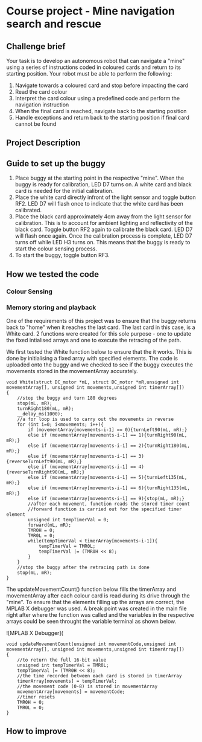 # Course project - Mine navigation search and rescue

## Challenge brief

Your task is to develop an autonomous robot that can navigate a "mine" using a series of instructions coded in coloured cards and return to its starting position.  Your robot must be able to perform the following: 

1. Navigate towards a coloured card and stop before impacting the card
1. Read the card colour
1. Interpret the card colour using a predefined code and perform the navigation instruction
1. When the final card is reached, navigate back to the starting position
1. Handle exceptions and return back to the starting position if final card cannot be found

## Project Description


## Guide to set up the buggy

1. Place buggy at the starting point in the respective "mine". When the buggy is ready for calibration, LED D7 turns on. A white card and black card is needed for the initial calibration. 
2. Place the white card directly infront of the light sensor and toggle button RF2. LED D7 will flash once to indicate that the white card has been calibrated.
3. Place the black card approximately 4cm away from the light sensor for calibration. This is to account for ambient lighting and reflectivity of the black card. Toggle button RF2 again to calibrate the black card. LED D7 will flash once again. Once the calibration process is complete, LED D7 turns off while LED H3 turns on. This means that the buggy is ready to start the colour sensing process.
4. To start the buggy, toggle button RF3.

## How we tested the code
### Colour Sensing

### Memory storing and playback

One of the requirements of this project was to ensure that the buggy returns back to "home" when it reaches the last card. The last card in this case, is a White card. 2 functions were created for this sole purpose - one to update the fixed intialised arrays and one to execute the retracing of the path. 

We first tested the White function below to ensure that the it works. This is done by initialising a fixed array with specified elements. The code is uploaded onto the buggy and we checked to see if the buggy executes the movements stored in the movementArray accurately.

```
void White(struct DC_motor *mL, struct DC_motor *mR,unsigned int movementArray[], unsigned int movements,unsigned int timerArray[])
{
    //stop the buggy and turn 180 degrees
    stop(mL, mR);
    turnRight180(mL, mR);
    __delay_ms(1000);
    //a for loop is used to carry out the movements in reverse
    for (int i=0; i<movements; i++){
        if (movementArray[movements-i-1] == 0){turnLeft90(mL, mR);}
        else if (movementArray[movements-i-1] == 1){turnRight90(mL, mR);}
        else if (movementArray[movements-i-1] == 2){turnRight180(mL, mR);}
        else if (movementArray[movements-i-1] == 3){reverseTurnLeft90(mL, mR);}
        else if (movementArray[movements-i-1] == 4){reverseTurnRight90(mL, mR);}
        else if (movementArray[movements-i-1] == 5){turnLeft135(mL, mR);}
        else if (movementArray[movements-i-1] == 6){turnRight135(mL, mR);}
        else if (movementArray[movements-i-1] == 9){stop(mL, mR);}
        //after each movement, function reads the stored timer count
        //forward function is carried out for the specified timer element
        unsigned int tempTimerVal = 0;
        forward(mL, mR);
        TMR0H = 0;
        TMR0L = 0;
        while(tempTimerVal < timerArray[movements-i-1]){
            tempTimerVal = TMR0L;
            tempTimerVal |= (TMR0H << 8);
        }
    }
    //stop the buggy after the retracing path is done
    stop(mL, mR);
}
```

The updateMovementCount() function below fills the timerArray and movementArray after each colour card is read during its drive through the "mine". To ensure that the elements filling up the arrays are correct, the MPLAB X debugger was used. A break point was created in the main file right after where the function was called and the variables in the respective arrays could be seen throught the variable terminal as shown below. 

![MPLAB X Debugger](

```
void updateMovementCount(unsigned int movementCode,unsigned int movementArray[], unsigned int movements,unsigned int timerArray[])
{
    //to return the full 16-bit value
    unsigned int tempTimerVal = TMR0L;
    tempTimerVal |= (TMR0H << 8);
    //the time recorded between each card is stored in timerArray
    timerArray[movements] = tempTimerVal;
    //the movement code (0-8) is stored in movementArray
    movementArray[movements] = movementCode;
    //timer resets
    TMR0H = 0;
    TMR0L = 0;
}
```

## How to improve
